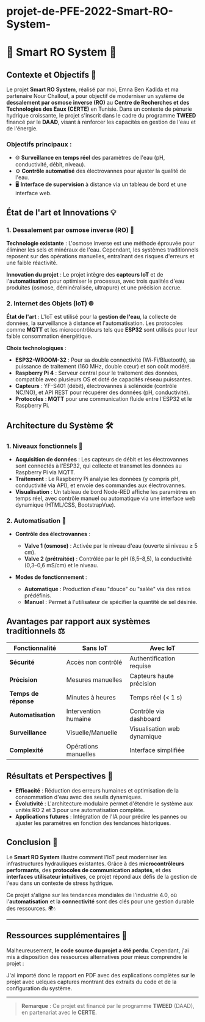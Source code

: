 # projet-de-PFE-2022-Smart-RO-System-
# 🌊 Smart RO System 🌊

## Contexte et Objectifs 🚰
Le projet **Smart RO System**, réalisé par moi, Emna Ben Kadida et ma partenaire Nour Challouf, a pour objectif de moderniser un système de **dessalement par osmose inverse (RO)** au **Centre de Recherches et des Technologies des Eaux (CERTE)** en Tunisie. Dans un contexte de pénurie hydrique croissante, le projet s'inscrit dans le cadre du programme **TWEED** financé par le **DAAD**, visant à renforcer les capacités en gestion de l'eau et de l'énergie.

### Objectifs principaux :
- 🌐 **Surveillance en temps réel** des paramètres de l'eau (pH, conductivité, débit, niveau).
- ⚙️ **Contrôle automatisé** des électrovannes pour ajuster la qualité de l'eau.
- 🖥️ **Interface de supervision** à distance via un tableau de bord et une interface web.

## État de l'art et Innovations 💡

### 1. Dessalement par osmose inverse (RO) 🔬
**Technologie existante** : L'osmose inverse est une méthode éprouvée pour éliminer les sels et minéraux de l'eau. Cependant, les systèmes traditionnels reposent sur des opérations manuelles, entraînant des risques d'erreurs et une faible réactivité.

**Innovation du projet** : Le projet intègre des **capteurs IoT** et de l'**automatisation** pour optimiser le processus, avec trois qualités d'eau produites (osmose, déminéralisée, ultrapure) et une précision accrue.

### 2. Internet des Objets (IoT) 🌐
**État de l'art** : L'IoT est utilisé pour la **gestion de l'eau**, la collecte de données, la surveillance à distance et l'automatisation. Les protocoles comme **MQTT** et les microcontrôleurs tels que **ESP32** sont utilisés pour leur faible consommation énergétique.

**Choix technologiques** :
- **ESP32-WROOM-32** : Pour sa double connectivité (Wi-Fi/Bluetooth), sa puissance de traitement (160 MHz, double cœur) et son coût modéré.
- **Raspberry Pi 4** : Serveur central pour le traitement des données, compatible avec plusieurs OS et doté de capacités réseau puissantes.
- **Capteurs** : YF-S401 (débit), électrovannes à solénoïde (contrôle NC/NO), et API REST pour récupérer des données (pH, conductivité).
- **Protocoles** : **MQTT** pour une communication fluide entre l'ESP32 et le Raspberry Pi.

## Architecture du Système 🛠️

### 1. Niveaux fonctionnels 🔄
- **Acquisition de données** : Les capteurs de débit et les électrovannes sont connectés à l'ESP32, qui collecte et transmet les données au Raspberry Pi via MQTT.
- **Traitement** : Le Raspberry Pi analyse les données (y compris pH, conductivité via API), et envoie des commandes aux électrovannes.
- **Visualisation** : Un tableau de bord Node-RED affiche les paramètres en temps réel, avec contrôle manuel ou automatique via une interface web dynamique (HTML/CSS, BootstrapVue).

### 2. Automatisation 🤖
- **Contrôle des électrovannes** :
  - **Valve 1 (osmose)** : Activée par le niveau d'eau (ouverte si niveau ≥ 5 cm).
  - **Valve 2 (prétraitée)** : Contrôlée par le pH (6,5–8,5), la conductivité (0,3–0,6 mS/cm) et le niveau.

- **Modes de fonctionnement** :
  - **Automatique** : Production d'eau "douce" ou "salée" via des ratios prédéfinis.
  - **Manuel** : Permet à l'utilisateur de spécifier la quantité de sel désirée.

## Avantages par rapport aux systèmes traditionnels ⚖️

| Fonctionnalité  | Sans IoT  | Avec IoT  |
|-----------------|-----------|-----------|
| **Sécurité**     | Accès non contrôlé | Authentification requise |
| **Précision**    | Mesures manuelles | Capteurs haute précision |
| **Temps de réponse** | Minutes à heures | Temps réel (< 1 s) |
| **Automatisation** | Intervention humaine | Contrôle via dashboard |
| **Surveillance**  | Visuelle/Manuelle | Visualisation web dynamique |
| **Complexité**   | Opérations manuelles | Interface simplifiée |

## Résultats et Perspectives 🚀

- **Efficacité** : Réduction des erreurs humaines et optimisation de la consommation d'eau avec des seuils dynamiques.
- **Évolutivité** : L'architecture modulaire permet d'étendre le système aux unités RO 2 et 3 pour une automatisation complète.
- **Applications futures** : Intégration de l'IA pour prédire les pannes ou ajuster les paramètres en fonction des tendances historiques.

## Conclusion 🎯

Le **Smart RO System** illustre comment l'IoT peut moderniser les infrastructures hydrauliques existantes. Grâce à des **microcontrôleurs performants**, des **protocoles de communication adaptés**, et des **interfaces utilisateur intuitives**, ce projet répond aux défis de la gestion de l'eau dans un contexte de stress hydrique.

Ce projet s'aligne sur les tendances mondiales de l'industrie 4.0, où l'**automatisation** et la **connectivité** sont des clés pour une gestion durable des ressources. 🌍💧

---

## Ressources supplémentaires 📂

Malheureusement, **le code source du projet a été perdu**. Cependant, j'ai mis à disposition des ressources alternatives pour mieux comprendre le projet :

J'ai importé donc le rapport en PDF avec des explications complètes sur le projet avec uelques captures montrant des extraits du code et de la configuration du système.

---

> **Remarque** : Ce projet est financé par le programme **TWEED** (DAAD), en partenariat avec le **CERTE**.  
